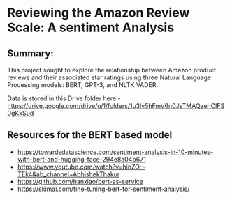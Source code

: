 # Reviewing the Amazon Review Scale: A sentiment Analysis

## Summary: 
This project sought to explore the relationship between Amazon product reviews and their associated star ratings using three Natural Language Processing models: BERT, GPT-3, and NLTK VADER.


Data is stored in this Drive folder here - https://drive.google.com/drive/u/1/folders/1u3lv5hFmV6n0JsTMAQzehCIFS0gKxSud

## Resources for the BERT based model
- https://towardsdatascience.com/sentiment-analysis-in-10-minutes-with-bert-and-hugging-face-294e8a04b671
- https://www.youtube.com/watch?v=hinZO--TEk4&ab_channel=AbhishekThakur
- https://github.com/hanxiao/bert-as-service
- https://skimai.com/fine-tuning-bert-for-sentiment-analysis/
